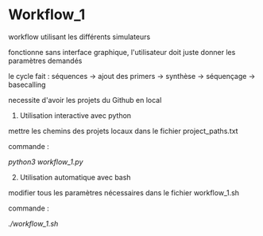 # Workflow_1

workflow utilisant les différents simulateurs

fonctionne sans interface graphique, l'utilisateur doit juste donner les paramètres demandés

le cycle fait : séquences -> ajout des primers -> synthèse -> séquençage -> basecalling

necessite d'avoir les projets du Github en local

1) Utilisation interactive avec python

mettre les chemins des projets locaux dans le fichier project_paths.txt

commande : 

*python3 workflow_1.py*

2) Utilisation automatique avec bash

modifier tous les paramètres nécessaires dans le fichier workflow_1.sh

commande : 

*./workflow_1.sh*
